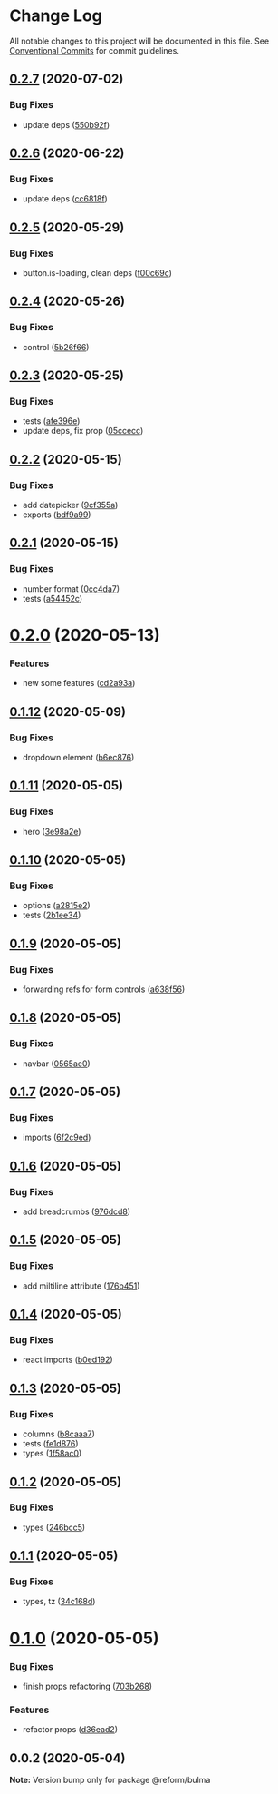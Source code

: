 # Change Log

All notable changes to this project will be documented in this file.
See [Conventional Commits](https://conventionalcommits.org) for commit guidelines.

## [0.2.7](https://github.com/izatop/reform/compare/@reform/bulma@0.2.6...@reform/bulma@0.2.7) (2020-07-02)


### Bug Fixes

* update deps ([550b92f](https://github.com/izatop/reform/commit/550b92fddc4b5e9b553c00a79d56cdb044e6b861))





## [0.2.6](https://github.com/izatop/reform/compare/@reform/bulma@0.2.5...@reform/bulma@0.2.6) (2020-06-22)


### Bug Fixes

* update deps ([cc6818f](https://github.com/izatop/reform/commit/cc6818fbca414341e3497b76eedb1ca6bea8966b))





## [0.2.5](https://github.com/izatop/reform/compare/@reform/bulma@0.2.4...@reform/bulma@0.2.5) (2020-05-29)


### Bug Fixes

* button.is-loading, clean deps ([f00c69c](https://github.com/izatop/reform/commit/f00c69c22325cc690b30df7a762be69fd914b497))





## [0.2.4](https://github.com/izatop/reform/compare/@reform/bulma@0.2.3...@reform/bulma@0.2.4) (2020-05-26)


### Bug Fixes

* control ([5b26f66](https://github.com/izatop/reform/commit/5b26f663ff386f698d20dc1e4db4b1c3ec1edb5d))





## [0.2.3](https://github.com/izatop/reform/compare/@reform/bulma@0.2.2...@reform/bulma@0.2.3) (2020-05-25)


### Bug Fixes

* tests ([afe396e](https://github.com/izatop/reform/commit/afe396ef31706cc493460f274277e61318d9a328))
* update deps, fix prop ([05ccecc](https://github.com/izatop/reform/commit/05ccecce1792e8485fb1160f7543af3d3b7c755c))





## [0.2.2](https://github.com/izatop/reform/compare/@reform/bulma@0.2.1...@reform/bulma@0.2.2) (2020-05-15)


### Bug Fixes

* add datepicker ([9cf355a](https://github.com/izatop/reform/commit/9cf355acff8faf28d213b04da163f83b014b99cc))
* exports ([bdf9a99](https://github.com/izatop/reform/commit/bdf9a9974435303c448d1877c84389d1eb43f0f3))





## [0.2.1](https://github.com/izatop/reform/compare/@reform/bulma@0.2.0...@reform/bulma@0.2.1) (2020-05-15)


### Bug Fixes

* number format ([0cc4da7](https://github.com/izatop/reform/commit/0cc4da7f5863526e69b40f434451c46c2a13fd2c))
* tests ([a54452c](https://github.com/izatop/reform/commit/a54452ce14a428aff4b8230626ac814a8a5176bd))





# [0.2.0](https://github.com/izatop/reform/compare/@reform/bulma@0.1.12...@reform/bulma@0.2.0) (2020-05-13)


### Features

* new some features ([cd2a93a](https://github.com/izatop/reform/commit/cd2a93acda6ef780ee7e9a0c39da78579472dd12))





## [0.1.12](https://github.com/izatop/reform/compare/@reform/bulma@0.1.11...@reform/bulma@0.1.12) (2020-05-09)


### Bug Fixes

* dropdown element ([b6ec876](https://github.com/izatop/reform/commit/b6ec87645598677c2a5f907d7c77611abc252ed5))





## [0.1.11](https://github.com/izatop/reform/compare/@reform/bulma@0.1.10...@reform/bulma@0.1.11) (2020-05-05)


### Bug Fixes

* hero ([3e98a2e](https://github.com/izatop/reform/commit/3e98a2e4ab30c017f45c56656d61672a3163d746))





## [0.1.10](https://github.com/izatop/reform/compare/@reform/bulma@0.1.9...@reform/bulma@0.1.10) (2020-05-05)


### Bug Fixes

* options ([a2815e2](https://github.com/izatop/reform/commit/a2815e2191c0c44b3a7e3190f5600bd14eebce00))
* tests ([2b1ee34](https://github.com/izatop/reform/commit/2b1ee34ec0d3f03fba02307f32ff996aa96452e8))





## [0.1.9](https://github.com/izatop/reform/compare/@reform/bulma@0.1.8...@reform/bulma@0.1.9) (2020-05-05)


### Bug Fixes

* forwarding refs for form controls ([a638f56](https://github.com/izatop/reform/commit/a638f56cb149d332e883b22129f16dfe6410934d))





## [0.1.8](https://github.com/izatop/reform/compare/@reform/bulma@0.1.7...@reform/bulma@0.1.8) (2020-05-05)


### Bug Fixes

* navbar ([0565ae0](https://github.com/izatop/reform/commit/0565ae0c52a0120ec6f191d7655f2bf01d4a7f0f))





## [0.1.7](https://github.com/izatop/reform/compare/@reform/bulma@0.1.6...@reform/bulma@0.1.7) (2020-05-05)


### Bug Fixes

* imports ([6f2c9ed](https://github.com/izatop/reform/commit/6f2c9ed458f7bc8b7d472ddf6f3f1519889eaed2))





## [0.1.6](https://github.com/izatop/reform/compare/@reform/bulma@0.1.5...@reform/bulma@0.1.6) (2020-05-05)


### Bug Fixes

* add breadcrumbs ([976dcd8](https://github.com/izatop/reform/commit/976dcd898166d4d0b54e7c82288f323f6ad3d364))





## [0.1.5](https://github.com/izatop/reform/compare/@reform/bulma@0.1.4...@reform/bulma@0.1.5) (2020-05-05)


### Bug Fixes

* add miltiline attribute ([176b451](https://github.com/izatop/reform/commit/176b45115ee57babb4979c480a25c8c97cf2db9b))





## [0.1.4](https://github.com/izatop/reform/compare/@reform/bulma@0.1.3...@reform/bulma@0.1.4) (2020-05-05)


### Bug Fixes

* react imports ([b0ed192](https://github.com/izatop/reform/commit/b0ed192edc1aed2383826c54c3f45346593549df))





## [0.1.3](https://github.com/izatop/reform/compare/@reform/bulma@0.1.2...@reform/bulma@0.1.3) (2020-05-05)


### Bug Fixes

* columns ([b8caaa7](https://github.com/izatop/reform/commit/b8caaa7c2137fb45af44452a6dd138193646b66b))
* tests ([fe1d876](https://github.com/izatop/reform/commit/fe1d8768cc015957291e2f81de55c4676fcf1767))
* types ([1f58ac0](https://github.com/izatop/reform/commit/1f58ac02776713b14ac44914fc94a68cd291566c))





## [0.1.2](https://github.com/izatop/reform/compare/@reform/bulma@0.1.1...@reform/bulma@0.1.2) (2020-05-05)


### Bug Fixes

* types ([246bcc5](https://github.com/izatop/reform/commit/246bcc5a9a8babecf8821858b91801478ff5c488))





## [0.1.1](https://github.com/izatop/reform/compare/@reform/bulma@0.1.0...@reform/bulma@0.1.1) (2020-05-05)


### Bug Fixes

* types, tz ([34c168d](https://github.com/izatop/reform/commit/34c168d29d0d578de447c760b586e58d6b927224))





# [0.1.0](https://github.com/izatop/reform/compare/@reform/bulma@0.0.2...@reform/bulma@0.1.0) (2020-05-05)


### Bug Fixes

* finish props refactoring ([703b268](https://github.com/izatop/reform/commit/703b268dbf93d99a3740964089c81413bb99315b))


### Features

* refactor props ([d36ead2](https://github.com/izatop/reform/commit/d36ead2b69c54b8633760803f1fd9744c86ba455))





## 0.0.2 (2020-05-04)

**Note:** Version bump only for package @reform/bulma
